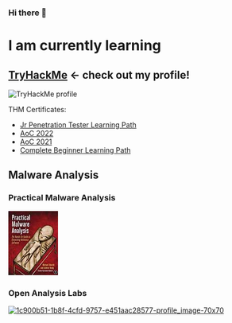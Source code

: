 ### Hi there 👋

<!--
**pwicz/pwicz** is a ✨ _special_ ✨ repository because its `README.md` (this file) appears on your GitHub profile.

Here are some ideas to get you started:

- 🔭 I’m currently working on ...
- 🌱 I’m currently learning ...
- 👯 I’m looking to collaborate on ...
- 🤔 I’m looking for help with ...
- 💬 Ask me about ...
- 📫 How to reach me: ...
- 😄 Pronouns: ...
- ⚡ Fun fact: ...
-->

# I am currently learning
## [TryHackMe](https://tryhackme.com/p/Moteke) <- check out my profile!
<img src="https://tryhackme-badges.s3.amazonaws.com/Moteke.png" alt="TryHackMe profile">

THM Certificates:
* [Jr Penetration Tester Learning Path](https://tryhackme-certificates.s3-eu-west-1.amazonaws.com/THM-3VHCIIAILQ.png)
* [AoC 2022](https://tryhackme-certificates.s3-eu-west-1.amazonaws.com/THM-WQDBBAS7MR.png)
* [AoC 2021](https://tryhackme-certificates.s3-eu-west-1.amazonaws.com/THM-6C4H5WL9FR.png)
* [Complete Beginner Learning Path](https://tryhackme-certificates.s3-eu-west-1.amazonaws.com/THM-YILTTKF53A.png)



## Malware Analysis
### Practical Malware Analysis

[![Practical Malware Analysis book](/assets/malware-an-small.jpg)](https://nostarch.com/malware)

### Open Analysis Labs

[![1c900b51-1b8f-4cfd-9757-e451aac28577-profile_image-70x70](https://user-images.githubusercontent.com/30510104/188333152-eb639025-50d8-4eb9-b640-6028a1e33c31.png)](https://www.openanalysis.net/)

